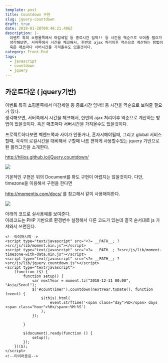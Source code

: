 ```yaml
---
template: post
title: Countdown 구현
slug: jquery-countdown
draft: true
date: 2019-01-28T09:48:21.406Z
description: |-
  이벤트 특히 쇼핑몰쪽에서 마감세일 등 종료시간 임박!! 등 시간을 역순으로 보여줄 필요가 있다.  
  생각해보면, 서버쪽에서 시간을 체크해서, 한번의 ajax 처리이후 역순으로 계산하는 방법이 있을것이다.  
  혹은 매초마다 서버시간을 가져올수도 있을것이다.
category: Front-End
tags:
  - javascript
  - countdown
  - jquery
---
```

## 카운트다운 ( jquery기반)

 이벤트 특히 쇼핑몰쪽에서 마감세일 등 종료시간 임박!!  등 시간을 역순으로 보여줄 필요가 있다.   
생각해보면,  서버쪽에서 시간을 체크해서, 한번의 ajax 처리이후 역순으로 계산하는 방법이 있을것이다. 
혹은 매초마다 서버시간을 가져올수도 있을것이다. 

 프로젝트하다보면 벡엔드쪽과 사이가 안좋거나, 혼자서해야될때, 그리고 global 서비스할때, 각각의 로컬시간을 대비해서 구할때  나름 편하게 사용할수있는 
jquery 기반으로 된 플러그인을 소개한다. 

<http://hilios.github.io/jQuery.countdown/>

![](/media/9971d3365be145d70b.png)


기본적인 구현은 위의 Document를 봐도 구현이 어렵지는 않을것이다. 
다만, timezone을 이용해서 구현을 한다면  

<http://momentjs.com/docs/>  를 참고해서 같이 사용해야한다. 

![](/media/9951303e5be1463c1d.png)

아래의 코드로 실사용예를 보여준다.    
 아래코드는  PHP 기반으로 환경변수 설정해서 다른 코드가 있는데 결국 순서대로 js 가져와서 쓰면된다. 
```
<!--타이머시작-->
<script type="text/javascript" src="<?= __PATH__; ?>src/js/lib/moment.min.js"></script>
<script type="text/javascript" src="<?= __PATH__; ?>src/js/lib/moment-timezone-with-data.min.js"></script>
<script type="text/javascript" src="<?= __PATH__; ?>src/js/lib/jquery.countdown.js"></script>
<script type="text/javascript">
    (function ($) {
        function setup() {
            var nextYear = moment.tz("2018-12-31 00:00", "Asia/Seoul");
            $('#countTimer').countdown(nextYear.toDate(), function (event) {
                $(this).html(
                    event.strftime('<span class="day">%D</span> days <span class="hour">%H</span>:%M:%S')
                );
            });
 
        }
 
        $(document).ready(function () {
            setup();
        });
    })($);
</script>
<!--타이머종료-->
```
